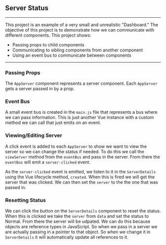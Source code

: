 ## Server Status ##
---

This project is an example of a very small and unrealistic "Dashboard." The objective of this project is to demonstrate how we can communicate with different components. This project shows:

* Passing props to child components
* Communicating to sibling components from another component
* Using an event bus to communicate between components

---

### Passing Props ###
The `AppServer` component represents a server component. Each `AppServer` gets a server passed in by a prop.

### Event Bus ###
A small event bus is created in the `main.js` file that represents a bus where we can pass information. This is just another Vue instance with a custom method we can call that just emits on an event.

### Viewing/Editing Server ###
A click event is added to each `AppServer` to show we want to view the server so we can change the status if needed. To do this we call the `viewServer`  method from the `eventBus` and pass in the server. From there the `eventBus` will emit a `server-clicked` event.

As the `server-clicked` event is emitted, we listen to it in the `ServerDetails` using the Vue lifecycle method, `created`. When this is fired we will get the server that was clicked. We can then set the `server` to the the one that was passed in.

### Resetting Status ###
We can click the button on the `ServerDetails` component to reset the status. When this is clicked we take the `server` from `data` and set the status to Normal. From there the server will be udpated. We can do this because objects are reference types in JavaScript. So when we pass in a server we are actually passing in a pointer to that object. So when we change it in `ServerDetails` it will automatically update all references to it.





